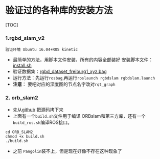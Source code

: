 # 验证过的各种库的安装方法
[TOC]
### 1.rgbd_slam_v2
`验证环境 Ubuntu 16.04+ROS kinetic`

- 最简单的方法，用脚本文件安装，所有的内容全部装好
安装脚本文件：[install.sh](https://raw.githubusercontent.com/felixendres/rgbdslam_v2/kinetic/install.sh)
- 验证数据集：[rgbd_dataset_freiburg1_xyz.bag](http://filecremers3.informatik.tu-muenchen.de/rgbd/dataset/freiburg1/rgbd_dataset_freiburg1_xyz.bag)
- 运行方法：先运行`rosbag`,再运行`roslaunch rgbdslam rgbdslam.launch`
- **注意**： 要吧对应的深度图的节点名字改对`rqt_graph`

### 2. orb_slam2

- 先从[github](https://github.com/raulmur/ORB_SLAM2) 把源码拷下来
- 上面有一个`build.sh`文件用于编译 ORBslam和第三方库，还有一个`build_ros.sh`编译ROS接口。
```
cd ORB_SLAM2
chmod +x build.sh
./build.sh
```
- 之前 `Pangolin`装不上，但是现在好像不存在这种现象了
